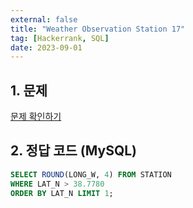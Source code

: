 ```yaml
---
external: false
title: "Weather Observation Station 17"
tag: [Hackerrank, SQL]
date: 2023-09-01
---
```


## 1. 문제

[문제 확인하기](https://www.hackerrank.com/challenges/weather-observation-station-17/problem?isFullScreen=true)

## 2. 정답 코드 (MySQL)

```sql
SELECT ROUND(LONG_W, 4) FROM STATION
WHERE LAT_N > 38.7780
ORDER BY LAT_N LIMIT 1;
```
